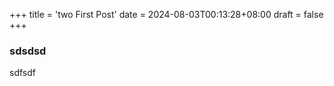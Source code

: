 +++
title = 'two First Post'
date = 2024-08-03T00:13:28+08:00
draft = false
+++
### sdsdsd

sdfsdf


